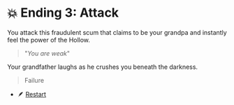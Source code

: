 
# 💥 Ending 3: Attack

You attack this fraudulent scum that claims to be your grandpa and instantly feel the power of the Hollow.

>"*You are weak*"

Your grandfather laughs as he crushes you beneath the darkness.

>Failure

- 🪶 [Restart](./scene1.md)